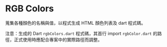 # RGB Colors

蒐集各種顏色的名稱與值，以程式生成 HTML 顏色列表及 dart 程式碼。

注意：生成的 Dart `rgbColors.dart` 程式碼，其首行 import `rgbColor.dart` 的路徑，正式使用時應配合專案中的實際路徑而調整。
